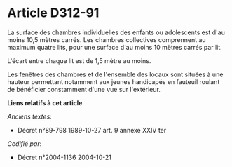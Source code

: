 # Article D312-91

La surface des chambres individuelles des enfants ou adolescents est d'au moins 10,5 mètres carrés. Les chambres collectives
comprennent au maximum quatre lits, pour une surface d'au moins 10 mètres carrés par lit.

L'écart entre chaque lit est de 1,5 mètre au moins.

Les fenêtres des chambres et de l'ensemble des locaux sont situées à une hauteur permettant notamment aux jeunes handicapés
en fauteuil roulant de bénéficier constamment d'une vue sur l'extérieur.

**Liens relatifs à cet article**

_Anciens textes_:

  - Décret n°89-798 1989-10-27 art. 9 annexe XXIV ter

_Codifié par_:

  - Décret n°2004-1136 2004-10-21

